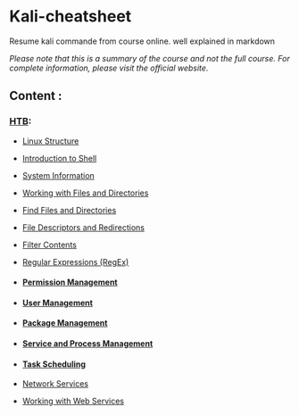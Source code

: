 # Kali-cheatsheet
Resume kali commande from course online. well explained in markdown



*Please note that this is a summary of the course and not the full course. For complete information, please visit the official website.*

## Content : 

### [HTB](https://academy.hackthebox.com):

- [Linux Structure](https://github.com/DixLan/kali-cheatsheet/blob/master/HTB/Linux%20Fundamental/Linux-Structure.md)

- [Introduction to Shell](https://github.com/DixLan/kali-cheatsheet/blob/master/HTB/Linux%20Fundamental/Introduction-to-Shell.md)

- [System Information](https://github.com/DixLan/kali-cheatsheet/blob/master/HTB/Linux%20Fundamental/System-Information.md)

- [Working with Files and Directories](https://github.com/DixLan/kali-cheatsheet/blob/master/HTB/Linux%20Fundamental/Working-with-Files-and-Directories.md)

- [Find Files and Directories](https://github.com/DixLan/kali-cheatsheet/blob/master/HTB/Linux%20Fundamental/Find-Files-and-Directories.md)

- [File Descriptors and Redirections](https://github.com/DixLan/kali-cheatsheet/blob/master/HTB/Linux%20Fundamental/File-Descriptors-and-Redirections.md)

- [Filter Contents](https://github.com/DixLan/kali-cheatsheet/blob/master/HTB/Linux%20Fundamental/Filter-Contents.md)

- [Regular Expressions (RegEx)](https://github.com/DixLan/kali-cheatsheet/blob/master/HTB/Linux%20Fundamental/Regular%20Expressions%20(RegEx).md)

- #### [Permission Management](https://github.com/DixLan/kali-cheatsheet/blob/master/HTB/Linux%20Fundamental/Permission%20Management.md)

- #### [User Management](https://github.com/DixLan/kali-cheatsheet/blob/master/HTB/Linux%20Fundamental/User%20Managment.md)

- #### [Package Management](https://github.com/DixLan/kali-cheatsheet/blob/master/HTB/Linux%20Fundamental/Package%20Management.md)

- #### [Service and Process Management](https://github.com/DixLan/kali-cheatsheet/blob/master/HTB/Linux%20Fundamental/Service%20and%20Process%20Management.md)

- ####  [Task Scheduling](https://github.com/DixLan/kali-cheatsheet/blob/master/HTB/Linux%20Fundamental/Task%20Scheduling.md)

- [Network Services](https://github.com/DixLan/kali-cheatsheet/blob/master/HTB/Linux%20Fundamental/Network%20Services.md)

- [Working with Web Services](https://github.com/DixLan/kali-cheatsheet/blob/master/HTB/Linux%20Fundamental/Working%20with%20Web%20Services.md)
